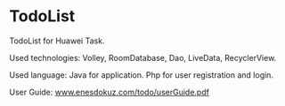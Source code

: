 # TodoList
TodoList for Huawei Task.

Used technologies: Volley, RoomDatabase, Dao, LiveData, RecyclerView.

Used language: Java for application. Php for user registration and login.

User Guide: www.enesdokuz.com/todo/userGuide.pdf
